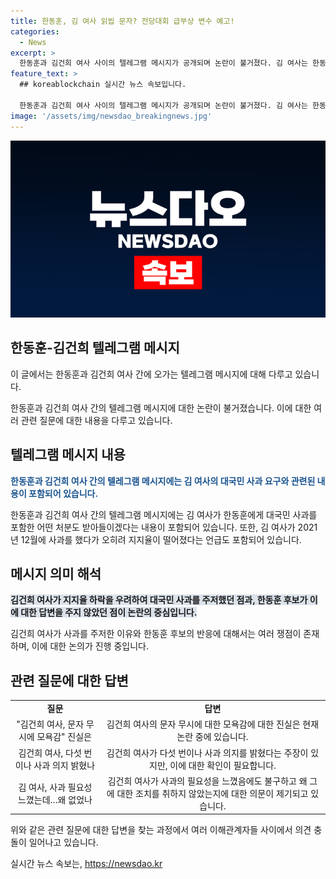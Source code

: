 ```yaml
---
title: 한동훈, 김 여사 읽씹 문자? 전당대회 급부상 변수 예고!
categories:
  - News
excerpt: >
  한동훈과 김건희 여사 사이의 텔레그램 메시지가 공개되며 논란이 불거졌다. 김 여사는 한동훈에게 사과를 포함한 어떤 처분도 받아들이겠다고 했고, 한동훈은 왜 이 시점에 공개하는지 의문이라고 반응했다. 이에 여러 대선 후보들은 비판을 쏟아내며 이 사안이 전당대회 변수로 떠올랐다.
feature_text: >
  ## koreablockchain 실시간 뉴스 속보입니다.

  한동훈과 김건희 여사 사이의 텔레그램 메시지가 공개되며 논란이 불거졌다. 김 여사는 한동훈에게 사과를 포함한 어떤 처분도 받아들이겠다고 했고, 한동훈은 왜 이 시점에 공개하는지 의문이라고 반응했다. 이에 여러 대선 후보들은 비판을 쏟아내며 이 사안이 전당대회 변수로 떠올랐다.
image: '/assets/img/newsdao_breakingnews.jpg'
---
```


<p><img src="/assets/img/newsdao_breakingnews.jpg" alt="koreablockchain 속보" /></p>

<h2>한동훈-김건희 텔레그램 메시지</h2>

<p>이 글에서는 한동훈과 김건희 여사 간에 오가는 텔레그램 메시지에 대해 다루고 있습니다.</p>

<p data-ke-size="size16">한동훈과 김건희 여사 간의 텔레그램 메시지에 대한 논란이 불거졌습니다. 이에 대한 여러 관련 질문에 대한 내용을 다루고 있습니다.</p>

<h2>텔레그램 메시지 내용</h2>

<p><b><span style="color: #1a5490;">한동훈과 김건희 여사 간의 텔레그램 메시지에는 김 여사의 대국민 사과 요구와 관련된 내용이 포함되어 있습니다.</span></b></p>

<p data-ke-size="size16">한동훈과 김건희 여사 간의 텔레그램 메시지에는 김 여사가 한동훈에게 대국민 사과를 포함한 어떤 처분도 받아들이겠다는 내용이 포함되어 있습니다. 또한, 김 여사가 2021년 12월에 사과를 했다가 오히려 지지율이 떨어졌다는 언급도 포함되어 있습니다.</p>

<h2>메시지 의미 해석</h2>

<p><b><span style="background-color: #21538527;">김건희 여사가 지지율 하락을 우려하여 대국민 사과를 주저했던 점과, 한동훈 후보가 이에 대한 답변을 주지 않았던 점이 논란의 중심입니다.</span></b></p>

<p data-ke-size="size16">김건희 여사가 사과를 주저한 이유와 한동훈 후보의 반응에 대해서는 여러 쟁점이 존재하며, 이에 대한 논의가 진행 중입니다.</p>

<h2>관련 질문에 대한 답변</h2>

<table>
    <tr>
        <td style="text-align: center; height: 17px;"><b>질문</b></td>
        <td style="text-align: center; height: 17px;"><b>답변</b></td>
    </tr>
    <tr>
        <td style="text-align: center; height: 17px;">"김건희 여사, 문자 무시에 모욕감" 진실은</td>
        <td style="text-align: center; height: 17px;">김건희 여사의 문자 무시에 대한 모욕감에 대한 진실은 현재 논란 중에 있습니다.</td>
    </tr>
    <tr>
        <td style="text-align: center; height: 17px;">김건희 여사, 다섯 번이나 사과 의지 밝혔나</td>
        <td style="text-align: center; height: 17px;">김건희 여사가 다섯 번이나 사과 의지를 밝혔다는 주장이 있지만, 이에 대한 확인이 필요합니다.</td>
    </tr>
    <tr>
        <td style="text-align: center; height: 17px;">김 여사, 사과 필요성 느꼈는데…왜 없었나</td>
        <td style="text-align: center; height: 17px;">김건희 여사가 사과의 필요성을 느꼈음에도 불구하고 왜 그에 대한 조치를 취하지 않았는지에 대한 의문이 제기되고 있습니다.</td>
    </tr>
</table>

<p data-ke-size="size16">위와 같은 관련 질문에 대한 답변을 찾는 과정에서 여러 이해관계자들 사이에서 의견 충돌이 일어나고 있습니다.</p>
실시간 뉴스 속보는, <a href="https://newsdao.kr" rel="dofollow">https://newsdao.kr</a>


